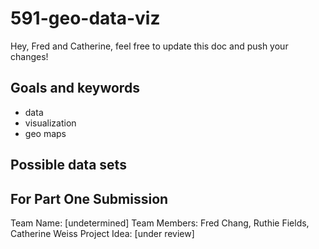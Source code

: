 # 591-geo-data-viz

Hey, Fred and Catherine, feel free to update this doc and push your changes!

## Goals and keywords
- data
- visualization
- geo maps

## Possible data sets


## For Part One Submission
Team Name: [undetermined]
Team Members: Fred Chang, Ruthie Fields, Catherine Weiss
Project Idea: [under review]
